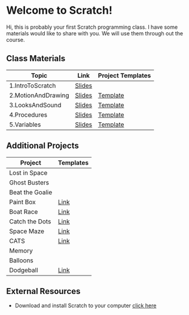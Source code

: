 # Welcome to Scratch!
Hi, this is probably your first Scratch programming class. I have some materials would like to share with you. We will use them through out the course.
## Class Materials
|Topic           |Link                          |Project Templates                        |
|----------------|------------------------------|-----------------------------------------|
|1.IntroToScratch  |[Slides](https://drive.google.com/open?id=1C7kMckeH4EefjDCtFsNedpjLoL8dVThFK4mEvPKrvuw)|           |
|2.MotionAndDrawing  |[Slides](https://drive.google.com/open?id=1iq7QN9iRlcMxJyQK31D91vtemtYOILHW2Qa7JZJLIn0)|[Template](https://drive.google.com/open?id=1TwQu-rxtLPQ-P82QRE8glk9fpSDcz6uu)           |
|3.LooksAndSound  |[Slides](https://docs.google.com/presentation/d/1Mys_iqW1BUA-_OFOxhExJOkmvGRtGxfk073z1HsUx4s/edit?usp=sharing)|[Template](https://drive.google.com/drive/folders/11fRmbOaDIjrDV5ctkhQrNENnjr8GlJI5?usp=sharing)           |
|4.Procedures    |[Slides](https://docs.google.com/presentation/d/1bLnZBpZPF-m-K5GjuD0XmmeHaiMn6fYhXDZU66o0_oc/edit?usp=sharing)|[Template](https://drive.google.com/drive/folders/12MdabVwG_cP987_-MzDZyTGRaUy7Dd8z?usp=sharing)|
|5.Variables     |[Slides]()|[Template]()|
## Additional Projects
|Project           |Templates                     |
|------------------|------------------------------|
|Lost in Space     |                              |
|Ghost Busters     |                              |
|Beat the Goalie   |                              |
|Paint Box         |[Link](https://drive.google.com/open?id=1iqnEQn0ubMpLrXjtQUa4nWPQoFss8h-H)|
|Boat Race         |[Link](https://drive.google.com/open?id=1iqnEQn0ubMpLrXjtQUa4nWPQoFss8h-H)|
|Catch the Dots    |[Link](https://drive.google.com/open?id=1iqnEQn0ubMpLrXjtQUa4nWPQoFss8h-H)|
|Space Maze        |[Link](https://drive.google.com/open?id=15cqN1ebOzTXUpi9LK1WXdJWlSMg7a2yy)|
|CATS              |[Link](https://drive.google.com/open?id=1iqnEQn0ubMpLrXjtQUa4nWPQoFss8h-H)|
|Memory            ||
|Balloons          ||
|Dodgeball         |[Link](https://drive.google.com/open?id=1iqnEQn0ubMpLrXjtQUa4nWPQoFss8h-H)|
## External Resources
- Download and install Scratch to your computer [click here](https://scratch.mit.edu/download)
